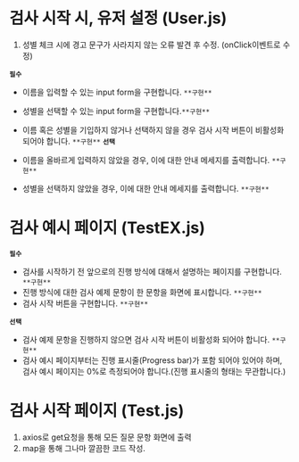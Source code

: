 # 검사 시작 시, 유저 설정 (User.js)
1. 성별 체크 시에 경고 문구가 사라지지 않는 오류 발견 후 수정. (onClick이벤트로 수정)

**`필수`**
- 이름을 입력할 수 있는 input form을 구현합니다. `**구현**`
- 성별을 선택할 수 있는 input form을 구현합니다.`**구현**`
- 이름 혹은 성별을 기입하지 않거나 선택하지 않을 경우 검사 시작 버튼이 비활성화 되어야 합니다. `**구현**`
**`선택`** 

- 이름을 올바르게 입력하지 않았을 경우, 이에 대한 안내 메세지를 출력합니다. `**구현**`
- 성별을 선택하지 않았을 경우, 이에 대한 안내 메세지를 출력합니다. `**구현**`

# 검사 예시 페이지 (TestEX.js)

**`필수`**

- 검사를 시작하기 전 앞으로의 진행 방식에 대해서 설명하는 페이지를 구현합니다. `**구현**`
- 진행 방식에 대한 검사 예제 문항이 한 문항을 화면에 표시합니다. `**구현**`
- 검사 시작 버튼을 구현합니다. `**구현**`

**`선택`** 

- 검사 예제 문항을 진행하지 않으면 검사 시작 버튼이 비활성화 되어야 합니다. `**구현**`
- 검사 예시 페이지부터는 진행 표시줄(Progress bar)가 포함 되어야 있어야 하며, 검사 예시 페이지는 0%로 측정되어야 합니다.(진행 표시줄의 형태는 무관합니다.) 

# 검사 시작 페이지 (Test.js)
1. axios로 get요청을 통해 모든 질문 문항 화면에 출력
2. map을 통해 그나마 깔끔한 코드 작성.

